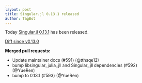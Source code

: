```yaml
---
layout: post
title: Singular.jl 0.13.1 released
author: TagBot
---
```


Today [Singular.jl 0.13.1](https://github.com/oscar-system/Singular.jl/releases/tag/v0.13.1) has
been released.

[Diff since v0.13.0](https://github.com/oscar-system/Singular.jl/compare/v0.13.0...v0.13.1)



**Merged pull requests:**
- Update maintainer docs (#591) (@tthsqe12)
- bump libsingular_julia_jll and Singular_jll dependencies (#592) (@YueRen)
- bump to 0.13.1 (#593) (@YueRen)
